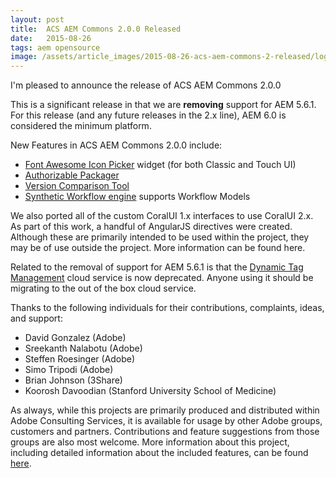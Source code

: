 ```yaml
---
layout: post
title:  ACS AEM Commons 2.0.0 Released
date:   2015-08-26
tags: aem opensource
image: /assets/article_images/2015-08-26-acs-aem-commons-2-released/logo.png
---
```


I'm pleased to announce the release of ACS AEM Commons 2.0.0

This is a significant release in that we are **removing** support for AEM 5.6.1. For this release (and any future releases in the 2.x line), AEM 6.0 is considered the minimum platform.

New Features in ACS AEM Commons 2.0.0 include:

* [Font Awesome Icon Picker](http://adobe-consulting-services.github.io/acs-aem-commons/features/icon-picker.html) widget (for both Classic and Touch UI)
* [Authorizable Packager](http://adobe-consulting-services.github.io/acs-aem-commons/features/authorizable-packager.html)
* [Version Comparison Tool](http://adobe-consulting-services.github.io/acs-aem-commons/features/version-comparison.html)
* [Synthetic Workflow engine](http://adobe-consulting-services.github.io/acs-aem-commons/features/synthetic-workflow.html#synthetic-workflow-aem-workflow-model-support-v200) supports Workflow Models

We also ported all of the custom CoralUI 1.x interfaces to use CoralUI 2.x. As part of this work, a handful of AngularJS directives were created. Although these are primarily intended to be used within the project, they may be of use outside the project. More information can be found here.

Related to the removal of support for AEM 5.6.1 is that the [Dynamic Tag Management](http://adobe-consulting-services.github.io/acs-aem-commons/features/cloud-services.html#adobe-dynamic-tag-manager-dtm) cloud service is now deprecated. Anyone using it should be migrating to the out of the box cloud service.

Thanks to the following individuals for their contributions, complaints, ideas, and support:

* David Gonzalez (Adobe)
* Sreekanth Nalabotu (Adobe)
* Steffen Roesinger (Adobe)
* Simo Tripodi (Adobe)
* Brian Johnson (3Share)
* Koorosh Davoodian (Stanford University School of Medicine)

As always, while this projects are primarily produced and distributed within Adobe Consulting Services, it is available for usage by other Adobe groups, customers and partners. Contributions and feature suggestions from those groups are also most welcome. More information about this project, including detailed information about the included features, can be found [here](http://adobe-consulting-services.github.io/acs-aem-commons/).